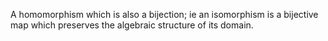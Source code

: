 A homomorphism which is also a bijection; ie an isomorphism is a
bijective map which preserves the algebraic structure of its domain.

